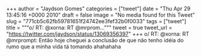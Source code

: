 
+++
author = "Jaydson Gomes"
categories = ["tweet"]
date = "Thu Apr 29 13:45:16 +0000 2010"
draft = false
image = "No media found for this Tweet"
slug = "771cb5c62fb59781651f24742ee3fef32b0f0033"
tags = ["tweet"]
title = """o/ RT: @xorna: RT @mrprom..."""
tweet = true
tweet_url = "https://twitter.com/jaydson/status/13069356397"
+++
o/ RT: @xorna: RT @mrprompt: Então hoje cheguei a conclusão de que não tenho idéia do rumo que a minha vida tá tomando ahahahaha
